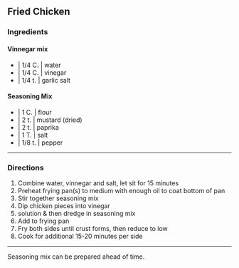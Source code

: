## Fried Chicken

### Ingredients

#### Vinnegar mix


* | 1/4 C. | water
* | 1/4 C. | vinegar
* | 1/4 t. | garlic salt

#### Seasoning Mix

* | 1 C.   | flour
* | 2 t.   | mustard (dried)
* | 2 t.   | paprika
* | 1 T.   | salt
* | 1/8 t. | pepper

---

### Directions

1. Combine water, vinnegar and salt, let sit for 15 minutes
1. Preheat frying pan(s) to medium with enough oil to coat bottom of pan
1. Stir together seasoning mix
1. Dip chicken pieces into vinegar
1. solution & then dredge in seasoning mix
1. Add to frying pan
1. Fry both sides until crust forms, then reduce to low
1. Cook for additional 15-20 minutes per side

---

Seasoning mix can be prepared ahead of time.
